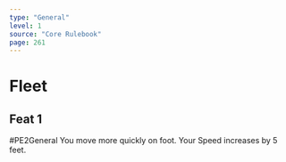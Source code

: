 ```yaml
---
type: "General"
level: 1
source: "Core Rulebook"
page: 261
---
```

# Fleet
## Feat 1
#PE2General
You move more quickly on foot. Your Speed increases by 5 feet.